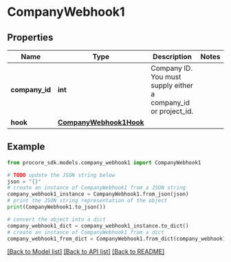 # CompanyWebhook1


## Properties

Name | Type | Description | Notes
------------ | ------------- | ------------- | -------------
**company_id** | **int** | Company ID. You must supply either a company_id or project_id. | 
**hook** | [**CompanyWebhook1Hook**](CompanyWebhook1Hook.md) |  | 

## Example

```python
from procore_sdk.models.company_webhook1 import CompanyWebhook1

# TODO update the JSON string below
json = "{}"
# create an instance of CompanyWebhook1 from a JSON string
company_webhook1_instance = CompanyWebhook1.from_json(json)
# print the JSON string representation of the object
print(CompanyWebhook1.to_json())

# convert the object into a dict
company_webhook1_dict = company_webhook1_instance.to_dict()
# create an instance of CompanyWebhook1 from a dict
company_webhook1_from_dict = CompanyWebhook1.from_dict(company_webhook1_dict)
```
[[Back to Model list]](../README.md#documentation-for-models) [[Back to API list]](../README.md#documentation-for-api-endpoints) [[Back to README]](../README.md)


